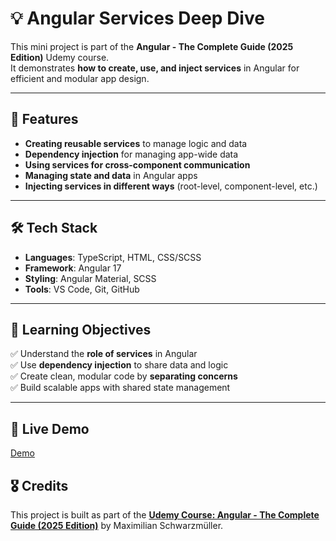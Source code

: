 # 💡 Angular Services Deep Dive

This mini project is part of the **Angular - The Complete Guide (2025 Edition)** Udemy course.  
It demonstrates **how to create, use, and inject services** in Angular for efficient and modular app design.

---

## 📌 Features

- **Creating reusable services** to manage logic and data  
- **Dependency injection** for managing app-wide data  
- **Using services for cross-component communication**  
- **Managing state and data** in Angular apps  
- **Injecting services in different ways** (root-level, component-level, etc.)  

---

## 🛠️ Tech Stack

- **Languages**: TypeScript, HTML, CSS/SCSS  
- **Framework**: Angular 17  
- **Styling**: Angular Material, SCSS  
- **Tools**: VS Code, Git, GitHub  

---

## 🎯 Learning Objectives

✅ Understand the **role of services** in Angular  
✅ Use **dependency injection** to share data and logic  
✅ Create clean, modular code by **separating concerns**  
✅ Build scalable apps with shared state management  

---

## 🚀 Live Demo

[Demo](https://flavia3107.github.io/angular-services/)

## 🎖️ Credits

This project is built as part of the [**Udemy Course: Angular - The Complete Guide (2025 Edition)**](https://www.udemy.com/course-dashboard-redirect/?course_id=756150) by Maximilian Schwarzmüller.


